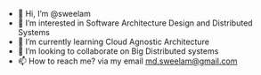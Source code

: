 - 👋 Hi, I’m @sweelam
- 👀 I’m interested in Software Architecture Design and Distributed Systems
- 🌱 I’m currently learning Cloud Agnostic Architecture 
- 💞️ I’m looking to collaborate on Big Distributed systems
- 📫 How to reach me? via my email md.sweelam@gmail.com

<!---
sweelam/sweelam is a ✨ special ✨ repository because its `README.md` (this file) appears on your GitHub profile.
You can click the Preview link to take a look at your changes.
--->
